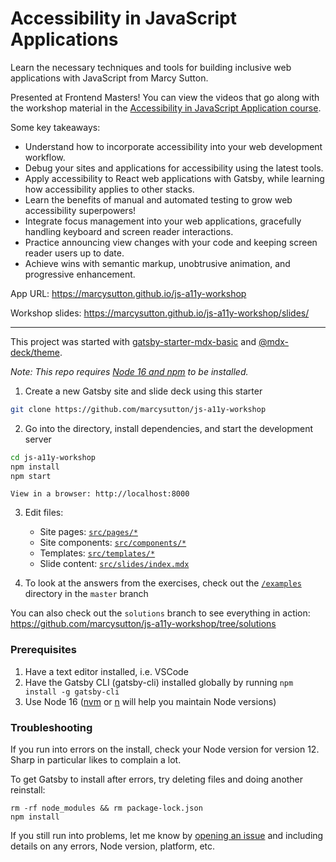 # Accessibility in JavaScript Applications

Learn the necessary techniques and tools for building inclusive web applications with JavaScript from Marcy Sutton.

Presented at Frontend Masters! You can view the videos that go along with the workshop material in the [Accessibility in JavaScript Application course](https://frontendmasters.com/courses/javascript-accessibility/).

Some key takeaways:

- Understand how to incorporate accessibility into your web development workflow.
- Debug your sites and applications for accessibility using the latest tools.
- Apply accessibility to React web applications with Gatsby, while learning how accessibility applies to other stacks.
- Learn the benefits of manual and automated testing to grow web accessibility superpowers!
- Integrate focus management into your web applications, gracefully handling keyboard and screen reader interactions.
- Practice announcing view changes with your code and keeping screen reader users up to date.
- Achieve wins with semantic markup, unobtrusive animation, and progressive enhancement.

App URL: https://marcysutton.github.io/js-a11y-workshop

Workshop slides: https://marcysutton.github.io/js-a11y-workshop/slides/

---

This project was started with [gatsby-starter-mdx-basic](https://github.com/christopherbiscardi/gatsby-starter-mdx-basic) and [@mdx-deck/theme](https://github.com/jxnblk/mdx-deck/tree/master/packages/gatsby-theme).

_Note: This repo requires [Node 16 and npm](https://nodejs.org) to be installed._

1. Create a new Gatsby site and slide deck using this starter

```sh
git clone https://github.com/marcysutton/js-a11y-workshop
```

2. Go into the directory, install dependencies, and start the development server

```sh
cd js-a11y-workshop
npm install
npm start
```

    View in a browser: http://localhost:8000

3. Edit files:

    - Site pages: [`src/pages/*`](https://github.com/marcysutton/js-a11y-workshop/blob/master/src/pages)
    - Site components: [`src/components/*`](https://github.com/marcysutton/js-a11y-workshop/blob/master/src/components)
    - Templates: [`src/templates/*`](https://github.com/marcysutton/js-a11y-workshop/blob/master/src/templates)
    - Slide content: [`src/slides/index.mdx`](https://github.com/marcysutton/js-a11y-workshop/blob/master/src/slides/index.mdx)

4. To look at the answers from the exercises, check out the [`/examples`](https://github.com/marcysutton/js-a11y-workshop/blob/master/examples) directory in the `master` branch

You can also check out the `solutions` branch to see everything in action: https://github.com/marcysutton/js-a11y-workshop/tree/solutions

### Prerequisites

1. Have a text editor installed, i.e. VSCode
2. Have the Gatsby CLI (gatsby-cli) installed globally by running ```npm install -g gatsby-cli```
3. Use Node 16 ([nvm](https://github.com/nvm-sh/nvm) or [n](https://github.com/tj/n) will help you maintain Node versions)

### Troubleshooting

If you run into errors on the install, check your Node version for version 12. Sharp in particular likes to complain a lot.

To get Gatsby to install after errors, try deleting files and doing another reinstall:

```
rm -rf node_modules && rm package-lock.json
npm install
```

If you still run into problems, let me know by [opening an issue](https://github.com/marcysutton/js-a11y-workshop/issues/new) and including details on any errors, Node version, platform, etc.
